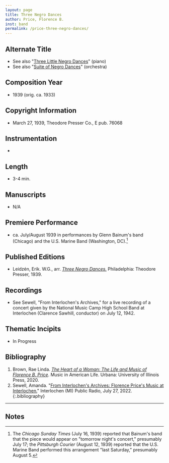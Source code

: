 ```yaml
---
layout: page
title: Three Negro Dances
author: Price, Florence B.
inst: band
permalink: /price-three-negro-dances/
---
```


## Alternate Title
- See also "[Three Little Negro Dances](/price-three-little-negro-dances/)" (piano)
- See also "[Suite of Negro Dances](/price-suite-of-negro-dances/)" (orchestra)

## Composition Year
- 1939 (orig. ca. 1933)

## Copyright Information
- March 27, 1939, Theodore Presser Co., E pub. 76068

## Instrumentation
- 

## Length
- 3-4 min.

## Manuscripts
- N/A

## Premiere Performance
- ca. July/August 1939 in performances by Glenn Bainum's band (Chicago) and the U.S. Marine Band (Washington, DC).[^fn1]

## Published Editions
- Leidzén, Erik. W.G., arr. <a href="https://www.worldcat.org/title/16451990" target="_blank">*Three Negro Dances.*</a> Philadelphia: Theodore Presser, 1939.

## Recordings
- See Sewell, "From Interlochen's Archives," for a live recording of a concert given by the National Music Camp High School Band at Interlochen (Clarence Sawhill, conductor) on July 12, 1942.

## Thematic Incipits
- In Progress

## Bibliography
1. Brown, Rae Linda. <a href="https://www.worldcat.org/title/1122800180" target="_blank">*The Heart of a Woman: The Life and Music of Florence B. Price*</a>. Music in American Life. Urbana: University of Illinois Press, 2020.
2. Sewell, Amanda. "<a href="https://www.interlochenpublicradio.org/2022-07-27/interlochen-archives-florence-price-music-at-interlochen" target="_blank">From Interlochen's Archives: Florence Price's Music at Interlochen.</a>" Interlochen (MI) Public Radio, July 27, 2022.
{:.bibliography}

---

## Notes
[^fn1]: The *Chicago Sunday Times* (July 16, 1939) reported that Bainum's band that the piece would appear on "tomorrow night's concert," presumably July 17; the *Pittsburgh Courier* (August 12, 1939) reported that the U.S. Marine Band performed this arrangement "last Saturday," presumably August 5.

